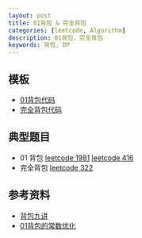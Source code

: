 ```yaml
---
layout: post
title: 01背包 & 完全背包
categories: [leetcode, Algorithm]
description: 01背包，完全背包
keywords: 背包, DP
---
```



## 模板
- [ 01背包代码 ](https://github.com/joeyzyz/leetcode-template/blob/main/dp/01-backpack.py)
- [ 完全背包代码 ]()


## 典型题目
- 01 背包
[leetcode 1981](https://leetcode-cn.com/problems/minimize-the-difference-between-target-and-chosen-elements/)
[leetcode 416](https://leetcode-cn.com/problems/partition-equal-subset-sum/)
- 完全背包
[leetcode 322](https://leetcode-cn.com/problems/coin-change/)


## 参考资料
- [ 背包九讲 ](https://raw.githubusercontent.com/tianyicui/pack/master/V2.pdf)
- [ 01背包的常数优化 ](https://edwardzcn.github.io/post/1590e320.html)

